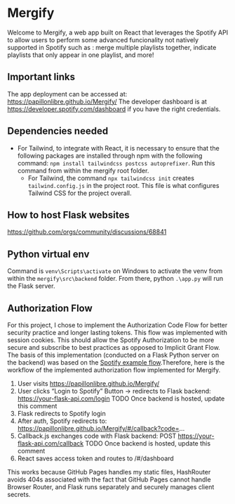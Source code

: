 # Mergify
Welcome to Mergify, a web app built on React that leverages the Spotify API to allow users to perform some advanced funcionality not natively supported in Spotify such as : merge multiple playlists together, indicate playlists that only appear in one playlist, and more!

## Important links
The app deployment can be accessed at: https://papillonlibre.github.io/Mergify/
The developer dashboard is at https://developer.spotify.com/dashboard if you have the right credentials.

## Dependencies needed

- For Tailwind, to integrate with React, it is necessary to ensure that the following packages are installed through npm with the following command: `npm install tailwindcss postcss autoprefixer`. Run this command from within the mergify root folder.
    - For Tailwind, the command `npx tailwindcss init` creates `tailwind.config.js` in the project root. This file is what configures Tailwind CSS for the project overall.

## How to host Flask websites
https://github.com/orgs/community/discussions/68841


## Python virtual env
Command is `venv\Scripts\activate` on Windows to activate the venv from within the `mergify\src\backend` folder.
From there, python `.\app.py` will run the Flask server.

## Authorization Flow

For this project, I chose to implement the Authorization Code Flow for better security practice and longer lasting tokens. This flow was implemented with session cookies. This should allow the Spotify Authorization to be more secure and subscribe to best practices as opposed to Implicit Grant Flow. The basis of this implementation (conducted on a Flask Python server on the backend) was based on the [Spotify example flow](https://developer.spotify.com/documentation/web-api/tutorials/code-flow).Therefore, here is the workflow of the implemented authorization flow implemented for Mergify.

1. User visits https://papillonlibre.github.io/Mergify/
2. User clicks “Login to Spotify”  Button → redirects to Flask backend: https://your-flask-api.com/login TODO Once backend is hosted, update this comment
3. Flask redirects to Spotify login
4. After auth, Spotify redirects to: https://papillonlibre.github.io/Mergify/#/callback?code=...
5. Callback.js exchanges code with Flask backend: POST https://your-flask-api.com/callback TODO Once backend is hosted, update this comment
6. React saves access token and routes to /#/dashboard

This works because GitHub Pages handles my static files, HashRouter avoids 404s associated with the fact that GitHub Pages cannot handle Browser Router, and Flask runs separately and securely manages client secrets. 
